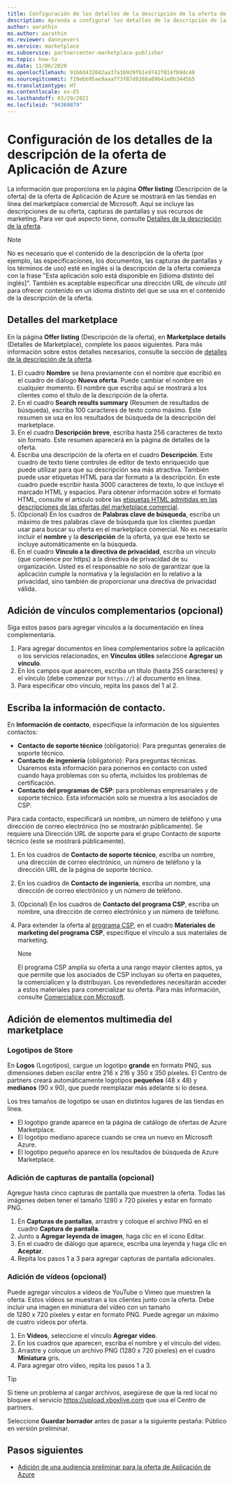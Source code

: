 ```yaml
---
title: Configuración de los detalles de la descripción de la oferta de Aplicación de Azure
description: Aprenda a configurar los detalles de la descripción de la oferta de Aplicación de Azure en el Centro de partners.
author: aarathin
ms.author: aarathin
ms.reviewer: dannyevers
ms.service: marketplace
ms.subservice: partnercenter-marketplace-publisher
ms.topic: how-to
ms.date: 11/06/2020
ms.openlocfilehash: 91b6d432042aa37a1b929f61e9742f814fb9dc40
ms.sourcegitcommit: f28ebb95ae9aaaff3f87d8388a09b41e0b3445b5
ms.translationtype: HT
ms.contentlocale: es-ES
ms.lasthandoff: 03/29/2021
ms.locfileid: "94369879"
---
```

# <a name="how-to-configure-your-azure-application-offer-listing-details"></a>Configuración de los detalles de la descripción de la oferta de Aplicación de Azure

La información que proporciona en la página **Offer listing** (Descripción de la oferta) de la oferta de Aplicación de Azure se mostrará en las tiendas en línea del marketplace comercial de Microsoft. Aquí se incluye las descripciones de su oferta, capturas de pantallas y sus recursos de marketing. Para ver qué aspecto tiene, consulte [Detalles de la descripción de la oferta](plan-azure-application-offer.md#offer-listing-details).

> [!NOTE]
> No es necesario que el contenido de la descripción de la oferta (por ejemplo, las especificaciones, los documentos, las capturas de pantallas y los términos de uso) esté en inglés si la descripción de la oferta comienza con la frase "Esta aplicación solo está disponible en [idioma distinto del inglés]". También es aceptable especificar una dirección URL de _vínculo útil_ para ofrecer contenido en un idioma distinto del que se usa en el contenido de la descripción de la oferta.

## <a name="marketplace-details"></a>Detalles del marketplace

En la página **Offer listing** (Descripción de la oferta), en **Marketplace details** (Detalles de Marketplace), complete los pasos siguientes. Para más información sobre estos detalles necesarios, consulte la sección de [detalles de la descripción de la oferta](plan-azure-application-offer.md#offer-listing-details).

1. El cuadro **Nombre** se llena previamente con el nombre que escribió en el cuadro de diálogo **Nueva oferta**. Puede cambiar el nombre en cualquier momento. El nombre que escriba aquí se mostrará a los clientes como el título de la descripción de la oferta.
1. En el cuadro **Search results summary** (Resumen de resultados de búsqueda), escriba 100 caracteres de texto como máximo. Este resumen se usa en los resultados de búsqueda de la descripción del marketplace.
1. En el cuadro **Descripción breve**, escriba hasta 256 caracteres de texto sin formato. Este resumen aparecerá en la página de detalles de la oferta.
1. Escriba una descripción de la oferta en el cuadro **Descripción**. Este cuadro de texto tiene controles de editor de texto enriquecido que puede utilizar para que su descripción sea más atractiva. También puede usar etiquetas HTML para dar formato a la descripción. En este cuadro puede escribir hasta 3000 caracteres de texto, lo que incluye el marcado HTML y espacios. Para obtener información sobre el formato HTML, consulte el artículo sobre las [etiquetas HTML admitidas en las descripciones de las ofertas del marketplace comercial](supported-html-tags.md).
1. (Opcional) En los cuadros de **Palabras clave de búsqueda**, escriba un máximo de tres palabras clave de búsqueda que los clientes puedan usar para buscar su oferta en el marketplace comercial. No es necesario incluir el **nombre** y la **descripción** de la oferta, ya que ese texto se incluye automáticamente en la búsqueda.
1. En el cuadro **Vínculo a la directiva de privacidad**, escriba un vínculo (que comience por https) a la directiva de privacidad de su organización. Usted es el responsable no solo de garantizar que la aplicación cumple la normativa y la legislación en lo relativo a la privacidad, sino también de proporcionar una directiva de privacidad válida.

## <a name="add-supplemental-links-optional"></a>Adición de vínculos complementarios (opcional)

Siga estos pasos para agregar vínculos a la documentación en línea complementaria.

1. Para agregar documentos en línea complementarios sobre la aplicación o los servicios relacionados, en **Vínculos útiles** seleccione **Agregar un vínculo**.
1. En los campos que aparecen, escriba un título (hasta 255 caracteres) y el vínculo (debe comenzar por `https://`) al documento en línea.
1. Para especificar otro vínculo, repita los pasos del 1 al 2.

## <a name="enter-your-contact-information"></a>Escriba la información de contacto.

En **Información de contacto**, especifique la información de los siguientes contactos:

- **Contacto de soporte técnico** (obligatorio): Para preguntas generales de soporte técnico.
- **Contacto de ingeniería** (obligatorio): Para preguntas técnicas. Usaremos esta información para ponernos en contacto con usted cuando haya problemas con su oferta, incluidos los problemas de certificación.
- **Contacto del programas de CSP**: para problemas empresariales y de soporte técnico. Esta información solo se muestra a los asociados de CSP.

Para cada contacto, especificará un nombre, un número de teléfono y una dirección de correo electrónico (no se mostrarán públicamente). Se requiere una Dirección URL de soporte para el grupo Contacto de soporte técnico (este se mostrará públicamente).

1. En los cuadros de **Contacto de soporte técnico**, escriba un nombre, una dirección de correo electrónico, un número de teléfono y la dirección URL de la página de soporte técnico.
1. En los cuadros de **Contacto de ingeniería**, escriba un nombre, una dirección de correo electrónico y un número de teléfono.
1. (Opcional) En los cuadros de **Contacto del programa CSP**, escriba un nombre, una dirección de correo electrónico y un número de teléfono.
1. Para extender la oferta al [programa CSP](cloud-solution-providers.md), en el cuadro **Materiales de marketing del programa CSP**, especifique el vínculo a sus materiales de marketing.

    > [!NOTE]
    > El programa CSP amplía su oferta a una rango mayor clientes aptos, ya que permite que los asociados de CSP incluyan su oferta en paquetes, la comercialicen y la distribuyan. Los revendedores necesitarán acceder a estos materiales para comercializar su oferta. Para más información, consulte [Comercialice con Microsoft](https://partner.microsoft.com/reach-customers/gtm).

## <a name="add-marketplace-media"></a>Adición de elementos multimedia del marketplace

### <a name="store-logos"></a>Logotipos de Store

En **Logos** (Logotipos), cargue un logotipo **grande** en formato PNG, sus dimensiones deben oscilar entre 216 x 216 y 350 x 350 píxeles. El Centro de partners creará automáticamente logotipos **pequeños** (48 x 48) y **medianos** (90 x 90), que puede reemplazar más adelante si lo desea.

Los tres tamaños de logotipo se usan en distintos lugares de las tiendas en línea.

- El logotipo grande aparece en la página de catálogo de ofertas de Azure Marketplace.
- El logotipo mediano aparece cuando se crea un nuevo en Microsoft Azure.
- El logotipo pequeño aparece en los resultados de búsqueda de Azure Marketplace.

### <a name="add-screenshots-optional"></a>Adición de capturas de pantalla (opcional)

Agregue hasta cinco capturas de pantalla que muestren la oferta. Todas las imágenes deben tener el tamaño 1280 x 720 píxeles y estar en formato PNG.

1. En **Capturas de pantallas**, arrastre y coloque el archivo PNG en el cuadro **Captura de pantalla**.
1. Junto a **Agregar leyenda de imagen**, haga clic en el icono Editar.
1. En el cuadro de diálogo que aparece, escriba una leyenda y haga clic en **Aceptar**.
1. Repita los pasos 1 a 3 para agregar capturas de pantalla adicionales.

### <a name="add-videos-optional"></a>Adición de vídeos (opcional)

Puede agregar vínculos a vídeos de YouTube o Vimeo que muestren la oferta. Estos vídeos se muestran a los clientes junto con la oferta. Debe incluir una imagen en miniatura del vídeo con un tamaño de 1280 x 720 píxeles y estar en formato PNG. Puede agregar un máximo de cuatro vídeos por oferta.

1. En **Vídeos**, seleccione el vínculo **Agregar vídeo**.
1. En los cuadros que aparecen, escriba el nombre y el vínculo del vídeo.
1. Arrastre y coloque un archivo PNG (1280 x 720 píxeles) en el cuadro **Miniatura** gris.
1. Para agregar otro vídeo, repita los pasos 1 a 3.

> [!TIP]
> Si tiene un problema al cargar archivos, asegúrese de que la red local no bloquee el servicio https://upload.xboxlive.com que usa el Centro de partners.

Seleccione **Guardar borrador** antes de pasar a la siguiente pestaña: Público en versión preliminar.

## <a name="next-steps"></a>Pasos siguientes

- [Adición de una audiencia preliminar para la oferta de Aplicación de Azure](create-new-azure-apps-offer-preview.md)
